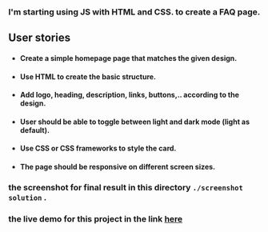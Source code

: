 ### I'm starting using JS with HTML and CSS. to create a FAQ page.

## User stories

- #### Create a simple homepage page that matches the given design.

- #### Use HTML to create the basic structure.

- #### Add logo, heading, description, links, buttons,.. according to the design.

- #### User should be able to toggle between light and dark mode (light as default).

- #### Use CSS or CSS frameworks to style the card.

- #### The page should be responsive on different screen sizes.

### the screenshot for final result in this directory `./screenshot solution` .

### the live demo for this project in the link <a href="https://simple-home-page-psi.vercel.app/" target="_blank">here</a>




